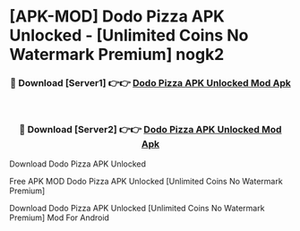 # [APK-MOD] Dodo Pizza APK Unlocked - [Unlimited Coins No Watermark Premium] nogk2



<div align="center">
<h3>🔴 Download [Server1] 👉👉 <a href="https://momento.my/?title=Dodo_Pizza_APK_Unlocked">Dodo Pizza APK Unlocked Mod Apk</a></h3><br>

<h3>🔴 Download [Server2] 👉👉 <a href="https://momento.my/?title=Dodo_Pizza_APK_Unlocked">Dodo Pizza APK Unlocked Mod Apk</a></h3>
</div>



Download Dodo Pizza APK Unlocked 

Free APK MOD Dodo Pizza APK Unlocked [Unlimited Coins No Watermark Premium]

Download Dodo Pizza APK Unlocked [Unlimited Coins No Watermark Premium] Mod For Android

